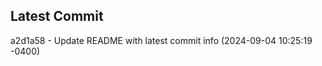 
## Latest Commit
a2d1a58 - Update README with latest commit info (2024-09-04 10:25:19 -0400) <Yunxi-Zhou>

